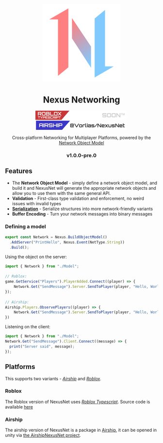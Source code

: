 <div align="center">
  <img src="./icon.png">
  <h1>Nexus Networking</h1>
  <img src="./RobloxNPM.png?v=2"/>&nbsp;
  <img src="./AIRSHIP.png?v=2"/>
  <p>Cross-platform Networking for Multiplayer Platforms, powered by the <a href="https://vorlias.nz/spec/nom">Network Object Model</a></p>

  <h3>v1.0.0-pre.0</h3>
</div>

## Features

- The **Network Object Model** - simply define a network object model, and build it and NexusNet will generate the appropriate network objects and allow you to use them with the same general API.
- **Validation** - First-class type validation and enforcement, no weird issues with invalid types
- [**Serialization**](./WritingCustomTypes.md) - Serialize structures into more network-friendly variants
- **Buffer Encoding** - Turn your network messages into binary messages

### Defining a model

```ts
export const Network = Nexus.BuildObjectModel()
  .AddServer("PrintHello", Nexus.Event(NetType.String))
  .Build();
```

Using the object on the server:

```ts
import { Network } from "./Model";

// Roblox:
game.GetService("Players").PlayerAdded.Connect((player) => {
    Network.Get("SendMessage").Server.SendToPlayer(player, "Hello, World!");
});

// Airship:
Airship.Players.ObservePlayers((player) => {
    Network.Get("SendMessage").Server.SendToPlayer(player, "Hello, World!");
})
```

Listening on the client:

```ts
import { Network } from "./Model";
Network.Get("SendMessage").Client.Connect((message) => {
  print("Server said", message);
});
```

## Platforms

This supports two variants - [_Airship_](https://airship.gg) and [_Roblox_](https://roblox.com).

### Roblox

The Roblox version of NexusNet uses [_Roblox Typescript_](https://roblox-ts.com). Source code is available [here](./roblox)

### Airship

The airship version of NexusNet is a package in [Airship](https://airship.gg), it can be opened in unity via [the AirshipNexusNet project](./airship/AirshipNexusNet/).
